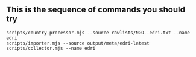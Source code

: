 ## This is the sequence of commands you should try

```
scripts/country-processor.mjs --source rawlists/NGO--edri.txt --name edri
scripts/importer.mjs --source output/meta/edri-latest
scripts/collector.mjs --name edri
```
